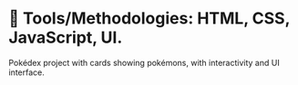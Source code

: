 # 🔧 Tools/Methodologies: HTML, CSS, JavaScript, UI.
 Pokédex project with cards showing  pokémons, with interactivity and UI interface.

